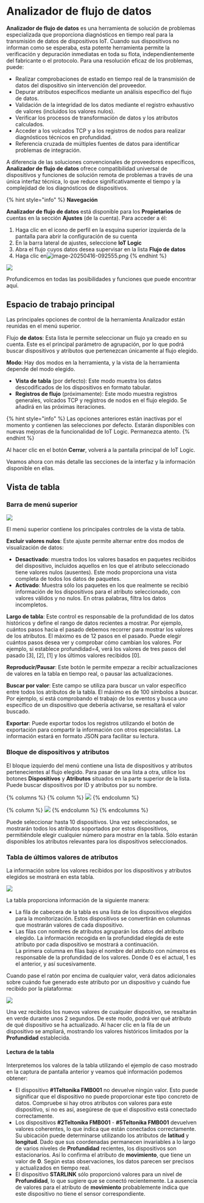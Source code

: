 # Analizador de flujo de datos

**Analizador de flujo de datos** es una herramienta de solución de problemas especializada que proporciona diagnósticos en tiempo real para la transmisión de datos de dispositivos IoT. Cuando sus dispositivos no informan como se esperaba, esta potente herramienta permite la verificación y depuración inmediatas en toda su flota, independientemente del fabricante o el protocolo. Para una resolución eficaz de los problemas, puede:

* Realizar comprobaciones de estado en tiempo real de la transmisión de datos del dispositivo sin intervención del proveedor.
* Depurar atributos específicos mediante un análisis específico del flujo de datos.
* Validación de la integridad de los datos mediante el registro exhaustivo de valores (incluidos los valores nulos).
* Verificar los procesos de transformación de datos y los atributos calculados.
* Acceder a los volcados TCP y a los registros de nodos para realizar diagnósticos técnicos en profundidad.
* Referencia cruzada de múltiples fuentes de datos para identificar problemas de integración.

A diferencia de las soluciones convencionales de proveedores específicos, **Analizador de flujo de datos** ofrece compatibilidad universal de dispositivos y funciones de solución remota de problemas a través de una única interfaz técnica, lo que reduce significativamente el tiempo y la complejidad de los diagnósticos de dispositivos.

{% hint style="info" %}
**Navegación**&#x20;

**Analizador de flujo de datos** está disponible para los **Propietarios** de cuentas en la sección **Ajustes** (de la cuenta). Para acceder a él:

1. Haga clic en el icono de perfil en la esquina superior izquierda de la pantalla para abrir la configuración de su cuenta
2. En la barra lateral de ajustes, seleccione **IoT Logic**
3. Abra el flujo cuyos datos desea supervisar en la lista **Flujo de datos**
4. Haga clic en<img src="../../../gua-del-usuario/cuenta/iot-logic/attachments/image-20250416-092555.png" alt="image-20250416-092555.png" data-size="line">
{% endhint %}

![](../../../gua-del-usuario/cuenta/iot-logic/attachments/Data_Analyzer_big.png)

Profundicemos en todas las posibilidades y funciones que puede encontrar aquí.

## Espacio de trabajo principal

Las principales opciones de control de la herramienta Analizador están reunidas en el menú superior.

Flujo **de datos**: Esta lista le permite seleccionar un flujo ya creado en su cuenta. Este es el principal parámetro de agrupación, por lo que podrá buscar dispositivos y atributos que pertenezcan únicamente al flujo elegido.

**Modo**: Hay dos modos en la herramienta, y la vista de la herramienta depende del modo elegido.

* **Vista de tabla** (por defecto): Este modo muestra los datos descodificados de los dispositivos en formato tabular.
* **Registros de flujo** (próximamente): Este modo muestra registros generales, volcados TCP y registros de nodos en el flujo elegido. Se añadirá en las próximas iteraciones.

{% hint style="info" %}
Las opciones anteriores están inactivas por el momento y contienen las selecciones por defecto. Estarán disponibles con nuevas mejoras de la funcionalidad de IoT Logic. Permanezca atento.
{% endhint %}

Al hacer clic en el botón **Cerrar**, volverá a la pantalla principal de IoT Logic.

Veamos ahora con más detalle las secciones de la interfaz y la información disponible en ellas.

## Vista de tabla

### Barra de menú superior

![](../../../gua-del-usuario/cuenta/iot-logic/attachments/Menu_bar.png)

El menú superior contiene los principales controles de la vista de tabla.

**Excluir valores nulos**: Este ajuste permite alternar entre dos modos de visualización de datos:

* **Desactivado**: muestra todos los valores basados en paquetes recibidos del dispositivo, incluidos aquellos en los que el atributo seleccionado tiene valores nulos (ausentes). Este modo proporciona una vista completa de todos los datos de paquetes.
* **Activado**: Muestra sólo los paquetes en los que realmente se recibió información de los dispositivos para el atributo seleccionado, con valores válidos y no nulos. En otras palabras, filtra los datos incompletos.

**Largo de tabla**: Este control es responsable de la profundidad de los datos históricos y define el rango de datos recientes a mostrar. Por ejemplo, cuántos pasos hacia el pasado debemos recorrer para mostrar los valores de los atributos. El máximo es de 12 pasos en el pasado. Puede elegir cuántos pasos desea ver y comprobar cómo cambian los valores. Por ejemplo, si establece profundidad=4, verá los valores de tres pasos del pasado \[3], \[2], \[1] y los últimos valores recibidos \[0].

**Reproducir/Pausar**: Este botón le permite empezar a recibir actualizaciones de valores en la tabla en tiempo real, o pausar las actualizaciones.

**Buscar por valor**: Este campo se utiliza para buscar un valor específico entre todos los atributos de la tabla. El máximo es de 100 símbolos a buscar. Por ejemplo, si está comprobando el trabajo de los eventos y busca uno específico de un dispositivo que debería activarse, se resaltará el valor buscado.

**Exportar**: Puede exportar todos los registros utilizando el botón de exportación para compartir la información con otros especialistas. La información estará en formato JSON para facilitar su lectura.

### Bloque de dispositivos y atributos

El bloque izquierdo del menú contiene una lista de dispositivos y atributos pertenecientes al flujo elegido. Para pasar de una lista a otra, utilice los botones **Dispositivos** y **Atributos** situados en la parte superior de la lista. Puede buscar dispositivos por ID y atributos por su nombre.

{% columns %}
{% column %}
![](../../../gua-del-usuario/cuenta/iot-logic/attachments/Devices_list.png)
{% endcolumn %}

{% column %}
![](../../../gua-del-usuario/cuenta/iot-logic/attachments/Attributes_list.png)
{% endcolumn %}
{% endcolumns %}

Puede seleccionar hasta 10 dispositivos. Una vez seleccionados, se mostrarán todos los atributos soportados por estos dispositivos, permitiéndole elegir cualquier número para mostrar en la tabla. Sólo estarán disponibles los atributos relevantes para los dispositivos seleccionados.

### Tabla de últimos valores de atributos

La información sobre los valores recibidos por los dispositivos y atributos elegidos se mostrará en esta tabla.

![](../../../gua-del-usuario/cuenta/iot-logic/attachments/Table_example.png)

La tabla proporciona información de la siguiente manera:

* La fila de cabecera de la tabla es una lista de los dispositivos elegidos para la monitorización. Estos dispositivos se convertirán en columnas que mostrarán valores de cada dispositivo.
* Las filas con nombres de atributos agruparán los datos del atributo elegido. La información recogida en la profundidad elegida de este atributo por cada dispositivo se mostrará a continuación.\
  La primera columna en filas bajo el nombre del atributo con números es responsable de la profundidad de los valores. Donde 0 es el actual, 1 es el anterior, y así sucesivamente.

Cuando pase el ratón por encima de cualquier valor, verá datos adicionales sobre cuándo fue generado este atributo por un dispositivo y cuándo fue recibido por la plataforma:

![](../../../gua-del-usuario/cuenta/iot-logic/attachments/image-20241204-160551.png)

Una vez recibidos los nuevos valores de cualquier dispositivo, se resaltarán en verde durante unos 2 segundos. De este modo, podrá ver qué atributo de qué dispositivo se ha actualizado. Al hacer clic en la fila de un dispositivo se ampliará, mostrando los valores históricos limitados por la **Profundidad** establecida.

#### Lectura de la tabla

Interpretemos los valores de la tabla utilizando el ejemplo de caso mostrado en la captura de pantalla anterior y veamos qué información podemos obtener:

* El dispositivo **#1Teltonika FMB001** no devuelve ningún valor. Esto puede significar que el dispositivo no puede proporcionar este tipo concreto de datos. Compruebe si hay otros atributos con valores para este dispositivo, si no es así, asegúrese de que el dispositivo está conectado correctamente.
* Los dispositivos **#2Teltonika FMB001** - **#5Teltonika FMB001** devuelven valores coherentes, lo que indica que están conectados correctamente. Su ubicación puede determinarse utilizando los atributos de **latitud** y **longitud**. Dado que sus coordenadas permanecen invariables a lo largo de varios niveles de **Profundidad** recientes, los dispositivos son estacionarios. Así lo confirma el atributo de **movimiento**, que tiene un valor de **0**. Según estas observaciones, los datos parecen ser precisos y actualizados en tiempo real.
* El dispositivo **STARLINK** sólo proporcionó valores para un nivel de **Profundidad**, lo que sugiere que se conectó recientemente. La ausencia de valores para el atributo de **movimiento** probablemente indica que este dispositivo no tiene el sensor correspondiente.
